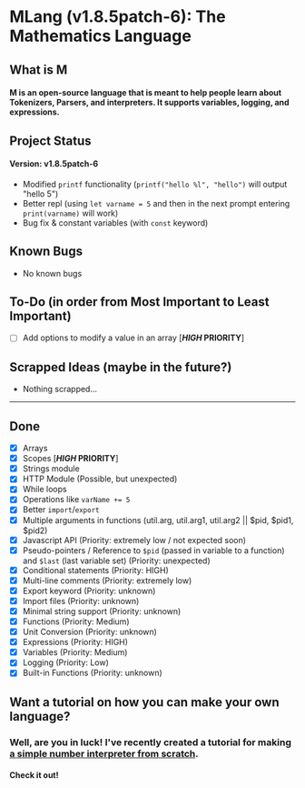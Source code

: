 # MLang (v1.8.5patch-6): The Mathematics Language

## What is M

#### M is an open-source language that is meant to help people learn about Tokenizers, Parsers, and interpreters. It supports variables, logging, and expressions.

## Project Status

#### Version: v1.8.5patch-6
- Modified `printf` functionality (`printf("hello %l", "hello")` will output "hello 5")
- Better repl (using `let varname = 5` and then in the next prompt entering `print(varname)` will work)
- Bug fix & constant variables (with `const` keyword)

## Known Bugs
- No known bugs

## To-Do (in order from Most Important to Least Important)
- [ ] Add options to modify a value in an array [***HIGH* PRIORITY**]

## Scrapped Ideas (maybe in the future?)
- Nothing scrapped...
-----------------------------------------

## Done
- [x] Arrays
- [x] Scopes [***HIGH* PRIORITY**]
- [x] Strings module
- [x] HTTP Module (Possible, but unexpected)
- [x] While loops
- [x] Operations like `varName += 5`
- [x] Better `import`/`export`
- [x] Multiple arguments in functions (util.arg, util.arg1, util.arg2 || $pid, $pid1, $pid2)
- [x] Javascript API (Priority: extremely low / not expected soon)
- [x] Pseudo-pointers / Reference to `$pid` (passed in variable to a function) and `$last` (last variable set) (Priority: unexpected)
- [x] Conditional statements (Priority: HIGH)
- [x] Multi-line comments (Priority: extremely low)
- [x] Export keyword (Priority: unknown)
- [x] Import files (Priority: unknown)
- [x] Minimal string support (Priority: unknown)
- [x] Functions (Priority: Medium)
- [x] Unit Conversion (Priority: unknown)
- [x] Expressions (Priority: HIGH)
- [x] Variables (Priority: Medium)
- [x] Logging (Priority: Low)
- [x] Built-in Functions (Priority: unknown)

## Want a tutorial on how you can make your own language?

### Well, are you in luck! I've recently created a tutorial for making [a simple number interpreter from scratch](https://number-interpreter-from-scratch.battledash2.repl.co).

#### Check it out!

